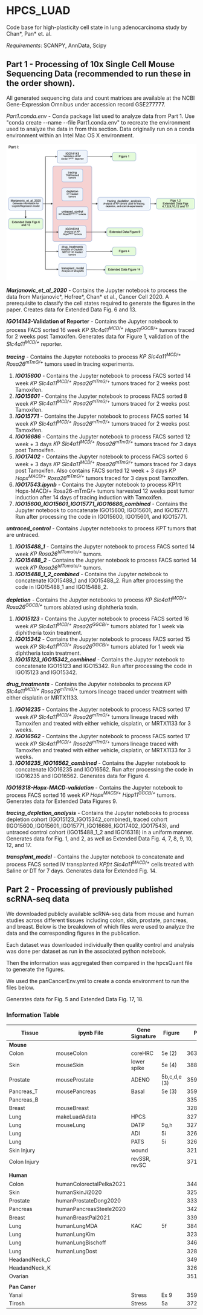 # HPCS_LUAD
Code base for high-plasticity cell state in lung adenocarcinoma study by Chan*, Pan* et. al. 

_Requirements_: SCANPY, AnnData, Scipy

## Part 1 - Processing of 10x Single Cell Mouse Sequencing Data (recommended to run these in the order shown).

All generated sequencing data and count matrices are available at the NCBI Gene-Expression Omnibus under accession record GSE277777.

_Part1.conda.env_ - Conda package list used to analyze data from Part 1. Use "conda create --name <env> --file Part1.conda.env" to recreate the environment used to analyze the data in from this section.  Data originally run on a conda environment within an Intel Mac OS X environment.

![Part I Summary Image](Part1_Overview.png)

**_Marjanovic\_et\_al\_2020_** - Contains the Jupyter notebook to process the data from Marjanovic*, Hofree*, Chan* et al., Cancer Cell 2020. A prerequisite to classify the cell states required to generate the figures in the paper. Creates data for Extended Data Fig. 6 and 13.

**_IGO14143_-Validation of Reporter** - Contains the Jupyter notebook to process FACS sorted 16 week _KP Slc4a11<sup>MCD/+</sup> Hipp11<sup>GGCB/+<sup>_ tumors traced for 2 weeks post Tamoxifen. Generates data for Figure 1, validation of the _Slc4a11<sup>MCD/+</sup>_ reporter.  

**_tracing_** - Contains the Jupyter notebooks to process _KP Slc4a11<sup>MCD/+</sup> Rosa26<sup>mTmG/+</sup>_ tumors used in tracing experiments.  
   1. **_IGO15600_** - Contains the Jupyter notebook to process FACS sorted 14 week _KP Slc4a11<sup>MCD/+</sup> Rosa26<sup>mTmG/+</sup>_ tumors traced for 2 weeks post Tamoxifen.  
   2. **_IGO15601_** - Contains the Jupyter notebook to process FACS sorted 8 week _KP Slc4a11<sup>MCD/+</sup> Rosa26<sup>mTmG/+</sup>_ tumors traced for 2 weeks post Tamoxifen.  
   3. **_IGO15771_** - Contains the Jupyter notebook to process FACS sorted 14 week _KP Slc4a11<sup>MCD/+</sup> Rosa26<sup>mTmG/+</sup>_ tumors traced for 2 weeks post Tamoxifen.  
   4. **_IGO16686_** - Contains the Jupyter notebook to process FACS sorted 12 week + 3 days _KP Slc4a11<sup>MCD/+</sup> Rosa26<sup>mTmG/+</sup>_ tumors traced for 3 days post Tamoxifen.
   5. **_IGO17402_** - Contains the Jupyter notebook to process FACS sorted 6 week + 3 days _KP Slc4a11<sup>MCD/+</sup> Rosa26<sup>mTmG/+</sup>_ tumors traced for 3 days post Tamoxifen.  Also contains FACS sorted 12 week + 3 days _KP Hopx<sup>MACD/+</sup> Rosa26<sup>mTmG/+</sup>_ tumors traced for 3 days post Tamoxifen.
   6. **_IGO17543.ipynb_** - Contains the Jupyter notebook to process KPfrt Hopx-MACD/+ Rosa26-mTmG/+ tumors harvested 12 weeks post tumor induction after 14 days of tracing induction with Tamoxifen.
   7. **_IGO15600\_IGO15601\_IGO15771\_IGO16686\_combined_** - Contains the Jupyter notebook to concatenate IGO15600, IGO15601, and IGO15771. Run after processing the code in IGO15600, IGO15601, and IGO15771.

**_untraced_control_** - Contains Jupyter notebooks to process _KPT_ tumors that are untraced.  
  1. **_IGO15488\_1_** - Contains the Jupyter notebook to process FACS sorted 14 week _KP Rosa26<sup>tdTomato/+</sup>_ tumors.  
  2. **_IGO15488\_2_** - Contains the Jupyter notebook to process FACS sorted 14 week _KP Rosa26<sup>tdTomato/+</sup>_ tumors.  
  3. **_IGO15488\_1\_2\_combined_** - Contains the Jupyter notebook to concatenate IGO15488\_1 and IGO15488\_2. Run after processing the code in IGO15488\_1 and IGO15488\_2.  
 
**_depletion_** - Contains the Jupyter notebooks to process _KP Slc4a11<sup>MCD/+</sup> Rosa26<sup>GGCB/+</sup>_ tumors ablated using diphtheria toxin.  
   1. **_IGO15123_** - Contains the Jupyter notebook to process FACS sorted 16 week _KP Slc4a11<sup>MCD/+</sup> Rosa26<sup>GGCB/+</sup>_ tumors ablated for 1 week via diphitheria toxin treatment.  
   2. **_IGO15342_** - Contains the Jupyter notebook to process FACS sorted 15 week _KP Slc4a11<sup>MCD/+</sup> Rosa26<sup>GGCB/+</sup>_ tumors ablated for 1 week via diphtheria toxin treatment.  
   3. **_IGO15123\_IGO15342\_combined_** - Contains the Jupyter notebook to concatenate IGO15123 and IGO15342. Run after processing the code in IGO15123 and IGO15342.

**_drug_treatments_** - Contains the Jupyter notebooks to process _KP Slc4a11<sup>MCD/+</sup> Rosa26<sup>mTmG/+</sup>_ tumors lineage traced under treatment with either cisplatin or MRTX1133.  
   1. **_IGO16235_** - Contains the Jupyter notebook to process FACS sorted 17 week _KP Slc4a11<sup>MCD/+</sup> Rosa26<sup>mTmG/+</sup>_ tumors lineage traced with Tamoxifen and treated with either vehicle, cisplatin, or MRTX1133 for 3 weeks.
   2. **_IGO16562_** - Contains the Jupyter notebook to process FACS sorted 17 week _KP Slc4a11<sup>MCD/+</sup> Rosa26<sup>mTmG/+</sup>_ tumors lineage traced with Tamoxifen and treated with either vehicle, cisplatin, or MRTX1133 for 3 weeks.
   3. **_IGO16235\_IGO16562\_combined_** - Contains the Jupyter notebook to concatenate IGO16235 and IGO16562. Run after processing the code in IGO16235 and IGO16562. Generates data for Figure 4.

**_IGO16318-Hopx-MACD-validation_** - Contains the Jupyter notebook to process FACS sorted 16 week _KP Hopx<sup>MACD/+</sup> Hipp11<sup>GGCB/+</sup>_ tumors. Generates data for Extended Data Figures 9.  

**_tracing\_depletion\_analysis_** - Contains the Jupyter notebooks to process depletion cohort (IGO15123\_IGO15342\_combined), traced cohort (IGO15600\_IGO15601\_IGO15771\_IGO16686\_IGO17402\_IGO17543), and untraced control cohort (IGO15488_1_2 and IGO16318) in a uniform manner. Generates data for Fig. 1, and 2, as well as Extended Data Fig. 4, 7, 8, 9, 10, 12, and 17.

**_transplant\_model_** - Contains the Jupyter notebook to concatenate and process FACS sorted IV transplanted _KPfrt Slc4a11<sup>MACD/+</sup>_ cells treated with Saline or DT for 7 days. Generates data for Extended Fig. 14.

## Part 2 - Processing of previously published scRNA-seq data

We downloaded publicly available scRNA-seq data from mouse and human studies across different tissues including colon, skin, prostate, pancreas, and breast. Below is the breakdown of which files were used to analyze the data and the corresponding figures in the publication.

Each dataset was downloaded individually then quality control and analysis was done per dataset as run in the associated python notebook. 

Then the information was aggregated then compared in the hpcsQuant file to generate the figures.

We used the panCancerEnv.yml to create a conda environment to run the files below.

Generates data for Fig. 5 and Extended Data Fig. 17, 18.

### Information Table

| Tissue        | ipynb File                | Gene Signature| Figure       | PMID     |
|---------------|---------------------------|---------------|--------------|----------|
| **Mouse**     |                           |               |              |          |
| Colon         | mouseColon                | coreHRC       | 5e (2)       | 36352230 |
| Skin          | mouseSkin                 | lower spike   | 5e (4)       | 38815020 |
| Prostate      | mouseProstate             | ADENO         | 5b,c,d,e (3) | 35981096 |
| Pancreas_T    | mousePancreas             | Basal         | 5e (3)       | 35952360 |
| Pancreas_B    |                           |               |              | 33536616 | 
| Breast        | mouseBreast               |               |              | 32840210 |
| Lung          | makeLuadAdata             | HPCS          |              | 32707077 |
| Lung          | mouseLung                 | DATP          | 5g,h         | 32750316 |
| Lung          |                           | ADI           | 5i           | 32678092 |
| Lung          |                           | PATS          | 5i           | 32661339 |
| Skin Injury   |                           | wound         |              | 32187560 | 
| Colon Injury  |                           | revSSR, revSC |              | 37162959 | 
|               |                           |               |              |          |
| **Human**     |                           |               |              |          |
| Colon         | humanColorectalPelka2021  |               |              | 34450029 |
| Skin          | humanSkinJi2020           |               |              | 32579974 |
| Prostate      | humanProstateDong2020     |               |              | 33328604 |
| Pancreas      | humanPancreasSteele2020   |               |              | 34296197 |
| Breast        | humanBreastPal2021        |               |              | 33950524 |
| Lung          | humanLungMDA              | KAC           | 5f           | 38418883 |
| Lung          | humanLungKim              |               |              | 32385277 |
| Lung          | humanLungBischoff         |               |              | 34663877 |
| Lung          | humanLungDost             |               |              | 32891189 |
| HeadandNeck_C |                           |               |              | 34921143 |
| HeadandNeck_K |                           |               |              | 32686767 |
| Ovarian       |                           |               |              | 35196078 |
|               |                           |               |              |          |
| **Pan Caner** |                           |               |              |          |
| Yanai         |                           | Stress        | Ex 9         | 35931863 |
| Tirosh        |                           | Stress        | 5a           | 37258682 |



